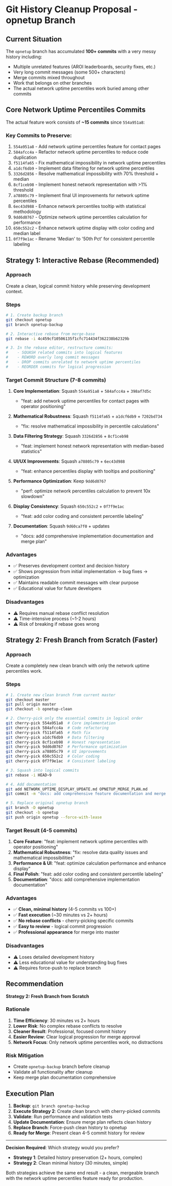 # Git History Cleanup Proposal - opnetup Branch

## Current Situation
The `opnetup` branch has accumulated **100+ commits** with a very messy history including:
- Multiple unrelated features (AROI leaderboards, security fixes, etc.)
- Very long commit messages (some 500+ characters)
- Merge commits mixed throughout
- Work that belongs on other branches
- The actual network uptime percentiles work buried among other commits

## Core Network Uptime Percentiles Commits
The actual feature work consists of **~15 commits** since `554a951a8`:

### Key Commits to Preserve:
1. `554a951a8` - Add network uptime percentiles feature for contact pages
2. `584afcc4a` - Refactor network uptime percentiles to reduce code duplication  
3. `f5114fa65` - Fix mathematical impossibility in network uptime percentiles
4. `a1dcf6db9` - Implement data filtering for network uptime percentiles
5. `3326d2856` - Resolve mathematical impossibility with 70% threshold + median
6. `8cf1ceb98` - Implement honest network representation with >1% threshold
7. `a78805c79` - Implement final UI improvements for network uptime percentiles
8. `6ec43d988` - Enhance network percentiles tooltip with statistical methodology
9. `9dd6d0767` - Optimize network uptime percentiles calculation for performance
10. `650c552c2` - Enhance network uptime display with color coding and median label
11. `0f7f9e1ac` - Rename 'Median' to '50th Pct' for consistent percentile labeling

## Strategy 1: Interactive Rebase (Recommended)

### Approach
Create a clean, logical commit history while preserving development context.

### Steps
```bash
# 1. Create backup branch
git checkout opnetup
git branch opnetup-backup

# 2. Interactive rebase from merge-base
git rebase -i 4c459cf10506135f1cfc714434f362238b62329b

# 3. In the rebase editor, restructure commits:
#    - SQUASH related commits into logical features
#    - REWORD overly long commit messages
#    - DROP commits unrelated to network uptime percentiles
#    - REORDER commits for logical progression
```

### Target Commit Structure (7-8 commits)
1. **Core Implementation**: Squash `554a951a8` + `584afcc4a` + `398af7d5c`
   - "feat: add network uptime percentiles for contact pages with operator positioning"

2. **Mathematical Robustness**: Squash `f5114fa65` + `a1dcf6db9` + `7202bd734`
   - "fix: resolve mathematical impossibility in percentile calculations"

3. **Data Filtering Strategy**: Squash `3326d2856` + `8cf1ceb98`
   - "feat: implement honest network representation with median-based statistics"

4. **UI/UX Improvements**: Squash `a78805c79` + `6ec43d988`
   - "feat: enhance percentiles display with tooltips and positioning"

5. **Performance Optimization**: Keep `9dd6d0767`
   - "perf: optimize network percentiles calculation to prevent 10x slowdown"

6. **Display Consistency**: Squash `650c552c2` + `0f7f9e1ac`
   - "feat: add color coding and consistent percentile labeling"

7. **Documentation**: Squash `9d60ca7f0` + updates
   - "docs: add comprehensive implementation documentation and merge plan"

### Advantages
- ✅ Preserves development context and decision history
- ✅ Shows progression from initial implementation → bug fixes → optimization
- ✅ Maintains readable commit messages with clear purpose
- ✅ Educational value for future developers

### Disadvantages
- ⚠️ Requires manual rebase conflict resolution
- ⚠️ Time-intensive process (~1-2 hours)
- ⚠️ Risk of breaking if rebase goes wrong

## Strategy 2: Fresh Branch from Scratch (Faster)

### Approach
Create a completely new clean branch with only the network uptime percentiles work.

### Steps
```bash
# 1. Create new clean branch from current master
git checkout master
git pull origin master
git checkout -b opnetup-clean

# 2. Cherry-pick only the essential commits in logical order
git cherry-pick 554a951a8  # Core implementation
git cherry-pick 584afcc4a  # Code refactoring  
git cherry-pick f5114fa65  # Math fix
git cherry-pick a1dcf6db9  # Data filtering
git cherry-pick 8cf1ceb98  # Honest representation
git cherry-pick 9dd6d0767  # Performance optimization
git cherry-pick a78805c79  # UI improvements
git cherry-pick 650c552c2  # Color coding
git cherry-pick 0f7f9e1ac  # Consistent labeling

# 3. Squash into logical commits
git rebase -i HEAD~9

# 4. Add documentation
git add NETWORK_UPTIME_DISPLAY_UPDATE.md OPNETUP_MERGE_PLAN.md
git commit -m "docs: add comprehensive feature documentation and merge plan"

# 5. Replace original opnetup branch
git branch -D opnetup
git checkout -b opnetup
git push origin opnetup --force-with-lease
```

### Target Result (4-5 commits)
1. **Core Feature**: "feat: implement network uptime percentiles with operator positioning"
2. **Mathematical Robustness**: "fix: resolve data quality issues and mathematical impossibilities"  
3. **Performance & UI**: "feat: optimize calculation performance and enhance display"
4. **Final Polish**: "feat: add color coding and consistent percentile labeling"
5. **Documentation**: "docs: add comprehensive implementation documentation"

### Advantages
- ✅ **Clean, minimal history** (4-5 commits vs 100+)
- ✅ **Fast execution** (~30 minutes vs 2+ hours)
- ✅ **No rebase conflicts** - cherry-picking specific commits
- ✅ **Easy to review** - logical commit progression
- ✅ **Professional appearance** for merge into master

### Disadvantages
- ⚠️ Loses detailed development history
- ⚠️ Less educational value for understanding bug fixes
- ⚠️ Requires force-push to replace branch

## Recommendation

**Strategy 2: Fresh Branch from Scratch**

### Rationale
1. **Time Efficiency**: 30 minutes vs 2+ hours
2. **Lower Risk**: No complex rebase conflicts to resolve
3. **Cleaner Result**: Professional, focused commit history
4. **Easier Review**: Clear logical progression for merge approval
5. **Network Focus**: Only network uptime percentiles work, no distractions

### Risk Mitigation
- Create `opnetup-backup` branch before cleanup
- Validate all functionality after cleanup
- Keep merge plan documentation comprehensive

## Execution Plan

1. **Backup**: `git branch opnetup-backup`
2. **Execute Strategy 2**: Create clean branch with cherry-picked commits
3. **Validate**: Run performance and validation tests
4. **Update Documentation**: Ensure merge plan reflects clean history
5. **Replace Branch**: Force-push clean history to opnetup
6. **Ready for Merge**: Present clean 4-5 commit history for review

---

**Decision Required**: Which strategy would you prefer?
- **Strategy 1**: Detailed history preservation (2+ hours, complex)
- **Strategy 2**: Clean minimal history (30 minutes, simple)

Both strategies achieve the same end result - a clean, mergeable branch with the network uptime percentiles feature ready for production.